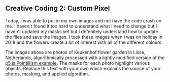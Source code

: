 
## Creative Coding 2: Custom Pixel

Today, I was able to put in my own images and not have the code crash on me. I haven't found it too hard to understand what I need to change but I haven't updated my masks yet but I defenitely understand how to update the files and save the images. I took these images when I was on holiday in 2018 and the flowers create a lot of interest with all of the different colours

The images above are photos of Keukenhof flower garden in Lisse, Netherlands, algorithmically processed with a lightly modified version of the [p5.js Pointillism example](https://p5js.org/examples/image-pointillism.html). The masks for each photo highlight various objects. Replace this text with your own which explains the source of your photos, masking, and applied algorithm.
